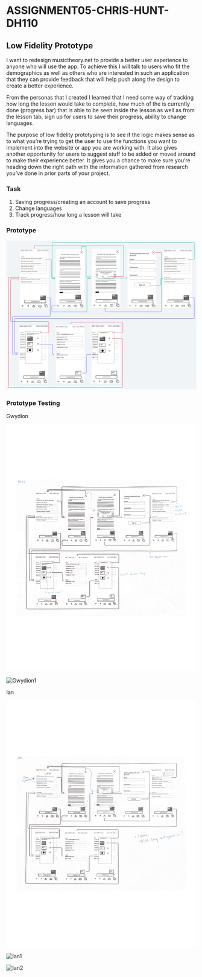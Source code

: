 # ASSIGNMENT05-CHRIS-HUNT-DH110

## Low Fidelity Prototype

I want to redesign musictheory.net to provide a better user experience to anyone who will use the app. To achieve this I will talk to users who fit the demographics as well as others who are interested in such an application that they can provide feedback that will help push along the design to create a better experience.

From the personas that I created I learned that I need some way of tracking how long the lesson would take to complete, how much of the is currently done (progress bar) that is able to be seen inside the lesson as well as from the lesson tab, sign up for users to save their progress, ability to change languages.

The purpose of low fidelity prototyping is to see if the logic makes sense as to what you’re trying to get the user to use the functions you want to implement into the website or app you are working with. It also gives another opportunity for users to suggest stuff to be added or moved around to make their experience better. It gives you a chance to make sure you’re heading down the right path with the information gathered from research you’ve done in prior parts of your project.

### Task

1. Saving progress/creating an account to save progress
2. Change languages
3. Track progress/how long a lesson will take

### Prototype

![Wireframe_Wirefelow](Wirefram_Wireflow.png)

### Prototype Testing

Gwydion

![Gwydion](gwyd%20ian%20ww%202-1.png)

![Gwydion1](IMG_2218%202.png)

Ian

![Ian](gwyd%20ian%20ww%202-2.png)

![Ian1](IMG_2215.png)

![Ian2](IMG_2217.png)

